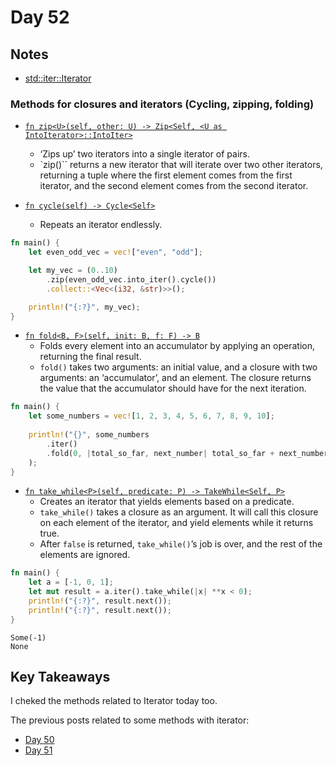 # Day 52

## Notes

- [std::iter::Iterator](https://doc.rust-lang.org/std/iter/trait.Iterator.html)

### Methods for closures and iterators (Cycling, zipping, folding)

- [`fn zip<U>(self, other: U) -> Zip<Self, <U as IntoIterator>::IntoIter>`](https://doc.rust-lang.org/stable/std/iter/fn.zip.html)
  - ‘Zips up’ two iterators into a single iterator of pairs.
  - `zip()`` returns a new iterator that will iterate over two other iterators, returning a tuple where the first element comes from the first iterator, and the second element comes from the second iterator.

- [`fn cycle(self) -> Cycle<Self>`](https://doc.rust-lang.org/std/iter/trait.Iterator.html#method.cycle)
  - Repeats an iterator endlessly.

```rust
fn main() {
    let even_odd_vec = vec!["even", "odd"];

    let my_vec = (0..10)
        .zip(even_odd_vec.into_iter().cycle())
        .collect::<Vec<(i32, &str)>>();

    println!("{:?}", my_vec);
}
```

- [`fn fold<B, F>(self, init: B, f: F) -> B`](https://doc.rust-lang.org/std/iter/trait.Iterator.html#method.fold)
  - Folds every element into an accumulator by applying an operation, returning the final result.
  - `fold()` takes two arguments: an initial value, and a closure with two arguments: an ‘accumulator’, and an element. The closure returns the value that the accumulator should have for the next iteration.

```rust
fn main() {
    let some_numbers = vec![1, 2, 3, 4, 5, 6, 7, 8, 9, 10];
 
    println!("{}", some_numbers
        .iter()
        .fold(0, |total_so_far, next_number| total_so_far + next_number)
    );
}
```

- [`fn take_while<P>(self, predicate: P) -> TakeWhile<Self, P>`](https://doc.rust-lang.org/std/iter/trait.Iterator.html#method.take_while)
  - Creates an iterator that yields elements based on a predicate.
  - `take_while()` takes a closure as an argument. It will call this closure on each element of the iterator, and yield elements while it returns true.
  - After `false` is returned, `take_while()`’s job is over, and the rest of the elements are ignored.


```rust
fn main() {
    let a = [-1, 0, 1];
    let mut result = a.iter().take_while(|x| **x < 0);
    println!("{:?}", result.next());
    println!("{:?}", result.next());
}
```

```shell
Some(-1)
None
```

## Key Takeaways

I cheked the methods related to Iterator today too.

The previous posts related to some methods with iterator:

- [Day 50](https://github.com/shinyay/100DaysOfLearnRustInOneMonthOfLunches/blob/main/Day050/day050.md)
- [Day 51](https://github.com/shinyay/100DaysOfLearnRustInOneMonthOfLunches/blob/main/Day051/day051.md)